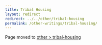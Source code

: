 ```yaml
---
title: Tribal Housing
layout: redirect
redirect: ../../other/tribal-housing
permalink: /other-writings/tribal-housing/
---
```


Page moved to [other > tribal-housing](/other/tribal-housing)
